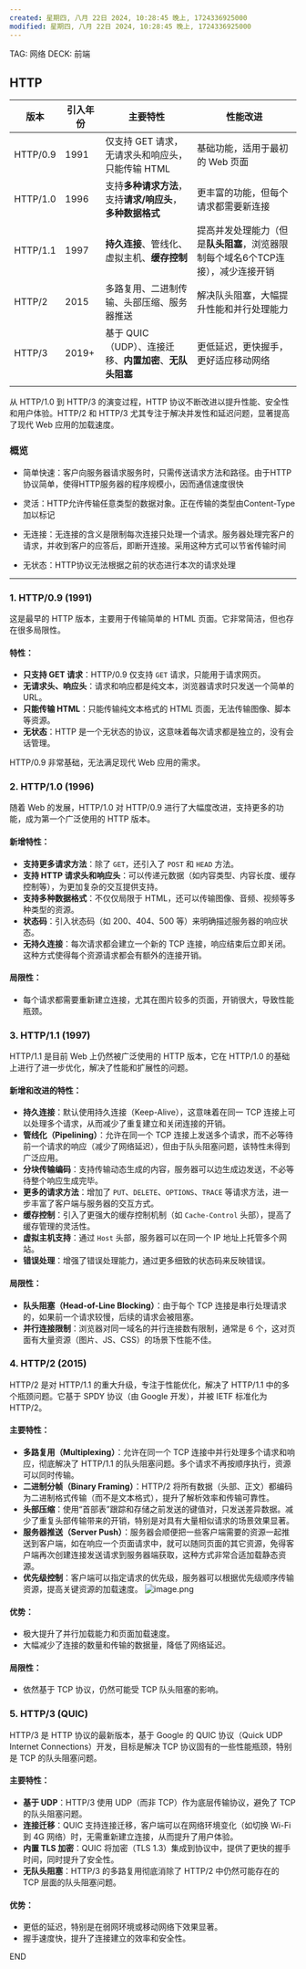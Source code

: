 ```yaml
---
created: 星期四, 八月 22日 2024, 10:28:45 晚上, 1724336925000
modified: 星期四, 八月 22日 2024, 10:28:45 晚上, 1724336925000
---
```


TAG: 网络
DECK: 前端
## HTTP

| 版本       | 引入年份  | 主要特性                                 | 性能改进                                         |
| -------- | ----- | ------------------------------------ | -------------------------------------------- |
| HTTP/0.9 | 1991  | 仅支持 GET 请求，无请求头和响应头，只能传输 HTML        | 基础功能，适用于最初的 Web 页面                           |
| HTTP/1.0 | 1996  | 支持**多种请求方法**，支持**请求/响应头**，**多种数据格式** | 更丰富的功能，但每个请求都需要新连接                           |
| HTTP/1.1 | 1997  | **持久连接**、管线化、虚拟主机、**缓存控制**           | 提高并发处理能力（但是**队头阻塞**，浏览器限制每个域名6个TCP连接），减少连接开销 |
| HTTP/2   | 2015  | 多路复用、二进制传输、头部压缩、服务器推送                | 解决队头阻塞，大幅提升性能和并行处理能力                         |
| HTTP/3   | 2019+ | 基于 QUIC（UDP）、连接迁移、**内置加密**、**无队头阻塞** | 更低延迟，更快握手，更好适应移动网络                           |
|          |       |                                      |                                              |

从 HTTP/1.0 到 HTTP/3 的演变过程，HTTP 协议不断改进以提升性能、安全性和用户体验。HTTP/2 和 HTTP/3 尤其专注于解决并发性和延迟问题，显著提高了现代 Web 应用的加载速度。

### 概览

- 简单快速：客户向服务器请求服务时，只需传送请求方法和路径。由于HTTP协议简单，使得HTTP服务器的程序规模小，因而通信速度很快
    
- 灵活：HTTP允许传输任意类型的数据对象。正在传输的类型由Content-Type加以标记
    
- 无连接：无连接的含义是限制每次连接只处理一个请求。服务器处理完客户的请求，并收到客户的应答后，即断开连接。采用这种方式可以节省传输时间
    
- 无状态：HTTP协议无法根据之前的状态进行本次的请求处理

---
### 1. **HTTP/0.9 (1991)**

这是最早的 HTTP 版本，主要用于传输简单的 HTML 页面。它非常简洁，但也存在很多局限性。

#### 特性：

- **只支持 GET 请求**：HTTP/0.9 仅支持 `GET` 请求，只能用于请求网页。
- **无请求头、响应头**：请求和响应都是纯文本，浏览器请求时只发送一个简单的 URL。
- **只能传输 HTML**：只能传输纯文本格式的 HTML 页面，无法传输图像、脚本等资源。
- **无状态**：HTTP 是一个无状态的协议，这意味着每次请求都是独立的，没有会话管理。

HTTP/0.9 非常基础，无法满足现代 Web 应用的需求。

### 2. **HTTP/1.0 (1996)**

随着 Web 的发展，HTTP/1.0 对 HTTP/0.9 进行了大幅度改进，支持更多的功能，成为第一个广泛使用的 HTTP 版本。

#### 新增特性：

- **支持更多请求方法**：除了 `GET`，还引入了 `POST` 和 `HEAD` 方法。
- **支持 HTTP 请求头和响应头**：可以传递元数据（如内容类型、内容长度、缓存控制等），为更加复杂的交互提供支持。
- **支持多种数据格式**：不仅仅局限于 HTML，还可以传输图像、音频、视频等多种类型的资源。
- **状态码**：引入状态码（如 200、404、500 等）来明确描述服务器的响应状态。
- **无持久连接**：每次请求都会建立一个新的 TCP 连接，响应结束后立即关闭。这种方式使得每个资源请求都会有额外的连接开销。

#### 局限性：

- 每个请求都需要重新建立连接，尤其在图片较多的页面，开销很大，导致性能瓶颈。

### 3. **HTTP/1.1 (1997)**

HTTP/1.1 是目前 Web 上仍然被广泛使用的 HTTP 版本，它在 HTTP/1.0 的基础上进行了进一步优化，解决了性能和扩展性的问题。

#### 新增和改进的特性：

- **持久连接**：默认使用持久连接（Keep-Alive），这意味着在同一 TCP 连接上可以处理多个请求，从而减少了重复建立和关闭连接的开销。
- **管线化（Pipelining）**：允许在同一个 TCP 连接上发送多个请求，而不必等待前一个请求的响应（减少了网络延迟），但由于队头阻塞问题，该特性未得到广泛应用。
- **分块传输编码**：支持传输动态生成的内容，服务器可以边生成边发送，不必等待整个响应生成完毕。
- **更多的请求方法**：增加了 `PUT`、`DELETE`、`OPTIONS`、`TRACE` 等请求方法，进一步丰富了客户端与服务器的交互方式。
- **缓存控制**：引入了更强大的缓存控制机制（如 `Cache-Control` 头部），提高了缓存管理的灵活性。
- **虚拟主机支持**：通过 `Host` 头部，服务器可以在同一个 IP 地址上托管多个网站。
- **错误处理**：增强了错误处理能力，通过更多细致的状态码来反映错误。

#### 局限性：

- **队头阻塞（Head-of-Line Blocking）**：由于每个 TCP 连接是串行处理请求的，如果前一个请求较慢，后续的请求会被阻塞。
- **并行连接限制**：浏览器对同一域名的并行连接数有限制，通常是 6 个，这对页面有大量资源（图片、JS、CSS）的场景下性能不佳。

### 4. **HTTP/2 (2015)**

HTTP/2 是对 HTTP/1.1 的重大升级，专注于性能优化，解决了 HTTP/1.1 中的多个瓶颈问题。它基于 SPDY 协议（由 Google 开发），并被 IETF 标准化为 HTTP/2。

#### 主要特性：

- **多路复用（Multiplexing）**：允许在同一个 TCP 连接中并行处理多个请求和响应，彻底解决了 HTTP/1.1 的队头阻塞问题。多个请求不再按顺序执行，资源可以同时传输。
- **二进制分帧（Binary Framing）**：HTTP/2 将所有数据（头部、正文）都编码为二进制格式传输（而不是文本格式），提升了解析效率和传输可靠性。
- **头部压缩**：使用“首部表”跟踪和存储之前发送的键值对，只发送差异数据。减少了重复头部传输带来的开销，特别是对具有大量相似请求的场景效果显著。
- **服务器推送（Server Push）**：服务器会顺便把一些客户端需要的资源一起推送到客户端，如在响应一个页面请求中，就可以随同页面的其它资源，免得客户端再次创建连接发送请求到服务器端获取，这种方式非常合适加载静态资源。
- **优先级控制**：客户端可以指定请求的优先级，服务器可以根据优先级顺序传输资源，提高关键资源的加载速度。
![image.png](https://tazdingo-images.oss-cn-hongkong.aliyuncs.com/202410101455197.png)


#### 优势：
- 极大提升了并行加载能力和页面加载速度。
- 大幅减少了连接的数量和传输的数据量，降低了网络延迟。

#### 局限性：
- 依然基于 TCP 协议，仍然可能受 TCP 队头阻塞的影响。

### 5. **HTTP/3 (QUIC)**
HTTP/3 是 HTTP 协议的最新版本，基于 Google 的 QUIC 协议（Quick UDP Internet Connections）开发，目标是解决 TCP 协议固有的一些性能瓶颈，特别是 TCP 的队头阻塞问题。

#### 主要特性：
- **基于 UDP**：HTTP/3 使用 UDP（而非 TCP）作为底层传输协议，避免了 TCP 的队头阻塞问题。
- **连接迁移**：QUIC 支持连接迁移，客户端可以在网络环境变化（如切换 Wi-Fi 到 4G 网络）时，无需重新建立连接，从而提升了用户体验。
- **内置 TLS 加密**：QUIC 将加密（TLS 1.3）集成到协议中，提供了更快的握手时间，同时提升了安全性。
- **无队头阻塞**：HTTP/3 的多路复用彻底消除了 HTTP/2 中仍然可能存在的 TCP 层面的队头阻塞问题。

#### 优势：
- 更低的延迟，特别是在弱网环境或移动网络下效果显著。
- 握手速度快，提升了连接建立的效率和安全性。

END
<!--ID: 1726849380144-->
